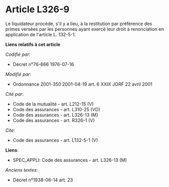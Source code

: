 # Article L326-9

Le liquidateur procède, s'il y a lieu, à la restitution par préférence des primes versées par les personnes ayant exercé leur
droit à renonciation en application de l'article L. 132-5-1.

**Liens relatifs à cet article**

_Codifié par_:

  - Décret n°76-666 1976-07-16

_Modifié par_:

  - Ordonnance 2001-350 2001-04-19 art. 6 XXIX JORF 22 avril 2001

_Cité par_:

  - Code de la mutualité - art. L212-15 (V)
  - Code des assurances - art. L310-25 (VD)
  - Code des assurances - art. L326-13 (M)
  - Code des assurances - art. R326-1 (V)

_Cite_:

  - Code des assurances - art. L132-5-1 (V)

**Liens**:

  - SPEC_APPLI: Code des assurances - art. L326-13 (M)

_Anciens textes_:

  - Décret n°1938-06-14 art. 23
